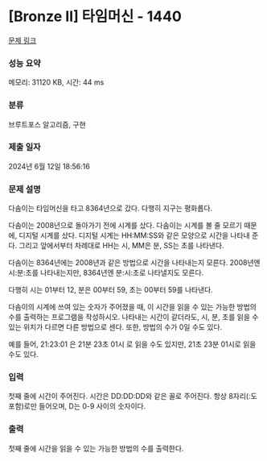 # [Bronze II] 타임머신 - 1440 

[문제 링크](https://www.acmicpc.net/problem/1440) 

### 성능 요약

메모리: 31120 KB, 시간: 44 ms

### 분류

브루트포스 알고리즘, 구현

### 제출 일자

2024년 6월 12일 18:56:16

### 문제 설명

<p>다솜이는 타임머신을 타고 8364년으로 갔다. 다행히 지구는 평화롭다.</p>

<p>다솜이는 2008년으로 돌아가기 전에 시계를 샀다. 다솜이는 시계를 볼 줄 모르기 때문에, 디지털 시계를 샀다. 디지털 시계는 HH:MM:SS와 같은 모양으로 시간을 나타내 준다. 그리고 앞에서부터 차례대로 HH는 시, MM은 분, SS는 초를 나타낸다.</p>

<p>다솜이는 8364년에는 2008년과 같은 방법으로 시간을 나타내는지 모른다. 2008년엔 시:분:초를 나타내는지만, 8364년엔 분:시:초로 나타낼지도 모른다.</p>

<p>다행히 시는 01부터 12, 분은 00부터 59, 초는 00부터 59를 나타낸다.</p>

<p>다솜이의 시계에 쓰여 있는 숫자가 주어졌을 때, 이 시간을 읽을 수 있는 가능한 방법의 수를 출력하는 프로그램을 작성하시오. 나타내는 시간이 같더라도, 시, 분, 초를 읽을 수 있는 위치가 다르면 다른 방법으로 센다. 또한, 방법의 수가 0일 수도 있다.</p>

<p>예를 들어, 21:23:01 은 21분 23초 01시 로 읽을 수도 있지만, 21초 23분 01시로 읽을 수도 있다.</p>

### 입력 

 <p>첫째 줄에 시간이 주어진다. 시간은 DD:DD:DD와 같은 꼴로 주어진다. 항상 8자리(:도 포함)로만 들어오며, D는 0-9 사이의 숫자이다.</p>

### 출력 

 <p>첫째 줄에 시간을 읽을 수 있는 가능한 방법의 수를 출력한다.</p>

